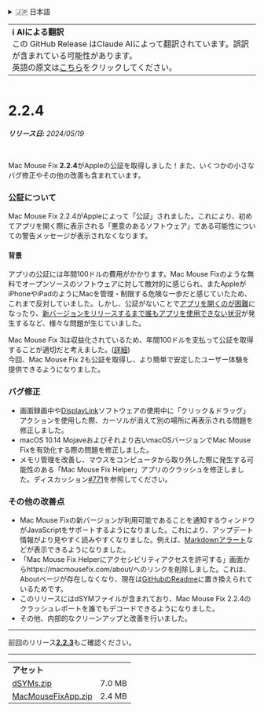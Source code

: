 <details>
<summary>🇯🇵 日本語</summary>

[🇬🇧 English (GitHub Release)](https://github.com/noah-nuebling/mac-mouse-fix/releases/tag/2.2.4)\
[🇦🇩 Català](https://redirect.macmousefix.com/?target=mmf-release&tag=2.2.4&locale=ca)\
[🇩🇪 Deutsch](https://redirect.macmousefix.com/?target=mmf-release&tag=2.2.4&locale=de)\
[🇪🇸 Español](https://redirect.macmousefix.com/?target=mmf-release&tag=2.2.4&locale=es)\
[🇫🇷 Français](https://redirect.macmousefix.com/?target=mmf-release&tag=2.2.4&locale=fr)\
[🇮🇩 Indonesia](https://redirect.macmousefix.com/?target=mmf-release&tag=2.2.4&locale=id)\
[🇮🇹 Italiano](https://redirect.macmousefix.com/?target=mmf-release&tag=2.2.4&locale=it)\
[🇭🇺 Magyar](https://redirect.macmousefix.com/?target=mmf-release&tag=2.2.4&locale=hu)\
[🇳🇱 Nederlands](https://redirect.macmousefix.com/?target=mmf-release&tag=2.2.4&locale=nl)\
[🇵🇱 Polski](https://redirect.macmousefix.com/?target=mmf-release&tag=2.2.4&locale=pl)\
[🇧🇷 Português (Brasil)](https://redirect.macmousefix.com/?target=mmf-release&tag=2.2.4&locale=pt-BR)\
[🇵🇹 Português (Portugal)](https://redirect.macmousefix.com/?target=mmf-release&tag=2.2.4&locale=pt-PT)\
[🇷🇴 Română](https://redirect.macmousefix.com/?target=mmf-release&tag=2.2.4&locale=ro)\
[🇸🇪 Svenska](https://redirect.macmousefix.com/?target=mmf-release&tag=2.2.4&locale=sv)\
[🇻🇳 Tiếng Việt](https://redirect.macmousefix.com/?target=mmf-release&tag=2.2.4&locale=vi)\
[🇹🇷 Türkçe](https://redirect.macmousefix.com/?target=mmf-release&tag=2.2.4&locale=tr)\
[🇨🇿 Čeština](https://redirect.macmousefix.com/?target=mmf-release&tag=2.2.4&locale=cs)\
[🇬🇷 Ελληνικά](https://redirect.macmousefix.com/?target=mmf-release&tag=2.2.4&locale=el)\
[🇷🇺 Русский](https://redirect.macmousefix.com/?target=mmf-release&tag=2.2.4&locale=ru)\
[🇺🇦 Українська](https://redirect.macmousefix.com/?target=mmf-release&tag=2.2.4&locale=uk)\
[🇮🇱 עברית](https://redirect.macmousefix.com/?target=mmf-release&tag=2.2.4&locale=he)\
[🇸🇦 العربية](https://redirect.macmousefix.com/?target=mmf-release&tag=2.2.4&locale=ar)\
[🇮🇳 हिन्दी](https://redirect.macmousefix.com/?target=mmf-release&tag=2.2.4&locale=hi)\
[🇹🇭 ไทย](https://redirect.macmousefix.com/?target=mmf-release&tag=2.2.4&locale=th)\
[🇨🇳 中文 (简体)](https://redirect.macmousefix.com/?target=mmf-release&tag=2.2.4&locale=zh-Hans)\
[🇨🇳 中文 (繁體)](https://redirect.macmousefix.com/?target=mmf-release&tag=2.2.4&locale=zh-Hant)\
[🇭🇰 中文（香港)](https://redirect.macmousefix.com/?target=mmf-release&tag=2.2.4&locale=zh-HK)\
**🇯🇵 日本語**\
[🇰🇷 한국어](https://redirect.macmousefix.com/?target=mmf-release&tag=2.2.4&locale=ko)\
[Help translate Mac Mouse Fix to different languages!](https://github.com/noah-nuebling/mac-mouse-fix/discussions/731)
</details>
<table align=><td>
<b>ℹ️ AIによる翻訳</b><br>
この GitHub Release はClaude AIによって翻訳されています。誤訳が含まれている可能性があります。<br>
英語の原文は<a href="https://github.com/noah-nuebling/mac-mouse-fix/releases/tag/2.2.4">こちら</a>をクリックしてください。
</td></table>

<table></table>

# 2.2.4
***リリース日:** 2024/05/19*

<br>

Mac Mouse Fix **2.2.4**がAppleの公証を取得しました！また、いくつかの小さなバグ修正やその他の改善も含まれています。

### **公証について**

Mac Mouse Fix 2.2.4がAppleによって「公証」されました。これにより、初めてアプリを開く際に表示される「悪意のあるソフトウェア」である可能性についての警告メッセージが表示されなくなります。

#### 背景

アプリの公証には年間100ドルの費用がかかります。Mac Mouse Fixのような無料でオープンソースのソフトウェアに対して敵対的に感じられ、またAppleがiPhoneやiPadのようにMacを管理・制限する危険な一歩だと感じていたため、これまで反対していました。しかし、公証がないことで[アプリを開くのが困難](https://github.com/noah-nuebling/mac-mouse-fix/discussions/114)になったり、[新バージョンをリリースするまで誰もアプリを使用できない状況](https://github.com/noah-nuebling/mac-mouse-fix/issues/95)が発生するなど、様々な問題が生じていました。

Mac Mouse Fix 3は収益化されているため、年間100ドルを支払って公証を取得することが適切だと考えました。([詳細](https://redirect.macmousefix.com/?target=mmf-release&tag=3.0.0&locale=ja)) \
今回、Mac Mouse Fix 2も公証を取得し、より簡単で安定したユーザー体験を提供できるようになりました。

### **バグ修正**

- 画面録画中や[DisplayLink](https://www.synaptics.com/products/displaylink-graphics)ソフトウェアの使用中に「クリック＆ドラッグ」アクションを使用した際、カーソルが消えて別の場所に再表示される問題を修正しました。
- macOS 10.14 Mojaveおよびそれより古いmacOSバージョンでMac Mouse Fixを有効化する際の問題を修正しました。
- メモリ管理を改善し、マウスをコンピュータから取り外した際に発生する可能性のある「Mac Mouse Fix Helper」アプリのクラッシュを修正しました。ディスカッション[#771](https://github.com/noah-nuebling/mac-mouse-fix/discussions/771)を参照してください。

### **その他の改善点**

- Mac Mouse Fixの新バージョンが利用可能であることを通知するウィンドウがJavaScriptをサポートするようになりました。これにより、アップデート情報がより見やすく読みやすくなりました。例えば、[Markdownアラート](https://github.com/orgs/community/discussions/16925)などが表示できるようになりました。
- 「Mac Mouse Fix Helperにアクセシビリティアクセスを許可する」画面からhttps://macmousefix.com/about/へのリンクを削除しました。これは、Aboutページが存在しなくなり、現在は[GitHubのReadme](https://github.com/noah-nuebling/mac-mouse-fix)に置き換えられているためです。
- このリリースにはdSYMファイルが含まれており、Mac Mouse Fix 2.2.4のクラッシュレポートを誰でもデコードできるようになりました。
- その他、内部的なクリーンアップと改善を行いました。

---

前回のリリース[**2.2.3**](https://redirect.macmousefix.com/?target=mmf-release&tag=2.2.3&locale=ja)もご確認ください。

---

<table align="start">
<tr>
    <td colspan=2>
        <b>アセット</b>
    </td>
</tr>
<tr>
    <td><a href="https://github.com/noah-nuebling/mac-mouse-fix/releases/download/2.2.4/dSYMs.zip">dSYMs.zip</a></td>
    <td>7.0 MB</td>
</tr>
<tr>
    <td><a href="https://github.com/noah-nuebling/mac-mouse-fix/releases/download/2.2.4/MacMouseFixApp.zip">MacMouseFixApp.zip</a></td>
    <td>2.4 MB</td>
</tr>
</table>